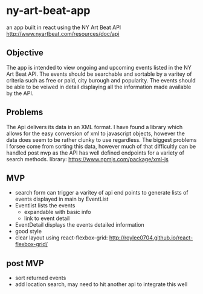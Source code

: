 # ny-art-beat-app
an app built in react using the NY Art Beat API
http://www.nyartbeat.com/resources/doc/api

## Objective
The app is intended to view ongoing and upcoming events listed in the NY Art Beat API. The events should be searchable and sortable by a varitey of criteria such as free or paid, city burough and popularity. The events should be able to be veiwed in detail displaying all the information made available by the API.

## Problems

The Api delivers its data in an XML format. I have found a library which allows for the easy conversion of xml to javascript objects, however the data does seem to be rather clunky to use regardless. The biggest problems I forsee come from sorting this data, however much of that difficultly can be handled post mvp as the API has well defined endpoints for a variety of search methods.
library:
https://www.npmjs.com/package/xml-js

## MVP
- search form can trigger a varitey of api end points to generate lists of events displayed in main by EventList
- Eventlist lists the events
    * expandable with basic info
    * link to event detail
- EventDetail displays the events detailed information
- good style
- clear layout using react-flexbox-grid: http://roylee0704.github.io/react-flexbox-grid/

## post MVP
- sort returned events
- add location search, may need to hit another api to integrate this well

